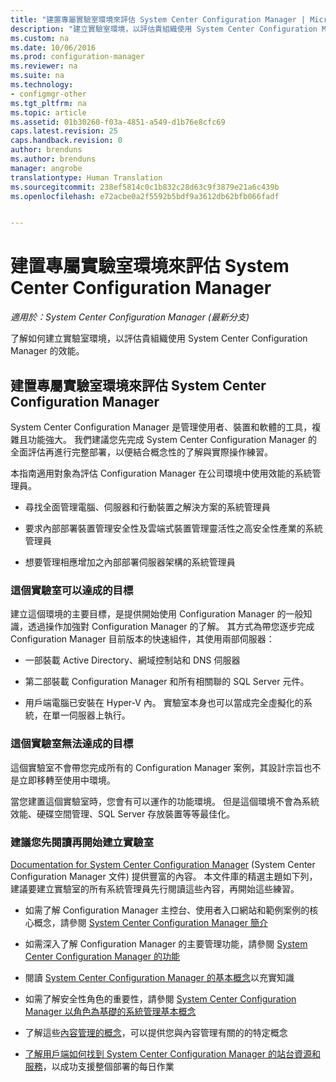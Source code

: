 ```yaml
---
title: "建置專屬實驗室環境來評估 System Center Configuration Manager | Microsoft Docs"
description: "建立實驗室環境，以評估貴組織使用 System Center Configuration Manager 的效能。"
ms.custom: na
ms.date: 10/06/2016
ms.prod: configuration-manager
ms.reviewer: na
ms.suite: na
ms.technology:
- configmgr-other
ms.tgt_pltfrm: na
ms.topic: article
ms.assetid: 01b30260-f03a-4851-a549-d1b76e8cfc69
caps.latest.revision: 25
caps.handback.revision: 0
author: brenduns
ms.author: brenduns
manager: angrobe
translationtype: Human Translation
ms.sourcegitcommit: 238ef5814c0c1b832c28d63c9f3879e21a6c439b
ms.openlocfilehash: e72acbe0a2f5592b5bdf9a3612db62bfb066fadf


---
```

# <a name="evaluate-system-center-configuration-manager-by-building-your-own-lab-environment"></a>建置專屬實驗室環境來評估 System Center Configuration Manager

*適用於：System Center Configuration Manager (最新分支)*

了解如何建立實驗室環境，以評估貴組織使用 System Center Configuration Manager 的效能。  

## <a name="evaluate-system-center-configuration-manager-by-building-your-own-lab-environment"></a>建置專屬實驗室環境來評估 System Center Configuration Manager  
 System Center Configuration Manager 是管理使用者、裝置和軟體的工具，複雜且功能強大。 我們建議您先完成 System Center Configuration Manager 的全面評估再進行完整部署，以便結合概念性的了解與實際操作練習。  

 本指南適用對象為評估 Configuration Manager 在公司環境中使用效能的系統管理員。  

-   尋找全面管理電腦、伺服器和行動裝置之解決方案的系統管理員  

-   要求內部部署裝置管理安全性及雲端式裝置管理靈活性之高安全性產業的系統管理員  

-   想要管理相應增加之內部部署伺服器架構的系統管理員  

### <a name="what-this-lab-does"></a>這個實驗室可以達成的目標  
 建立這個環境的主要目標，是提供開始使用 Configuration Manager 的一般知識，透過操作加強對 Configuration Manager 的了解。 其方式為帶您逐步完成 Configuration Manager 目前版本的快速組件，其使用兩部伺服器：  

-   一部裝載 Active Directory、網域控制站和 DNS 伺服器  

-   第二部裝載 Configuration Manager 和所有相關聯的 SQL Server 元件。  

-   用戶端電腦已安裝在 Hyper-V 內。 實驗室本身也可以當成完全虛擬化的系統，在單一伺服器上執行。  

### <a name="what-this-lab-does-not-do"></a>這個實驗室無法達成的目標  
 這個實驗室不會帶您完成所有的 Configuration Manager 案例，其設計宗旨也不是立即移轉至使用中環境。  

 當您建置這個實驗室時，您會有可以運作的功能環境。 但是這個環境不會為系統效能、硬碟空間管理、SQL Server 存放裝置等等最佳化。  

###  <a name="a-namebkmkevalreca-recommended-reading-prior-to-beginning-the-lab"></a><a name="BKMK_EvalRec"></a> 建議您先閱讀再開始建立實驗室  
 [Documentation for System Center Configuration Manager](http://docs.microsoft.com/sccm/) (System Center Configuration Manager 文件) 提供豐富的內容。 本文件庫的精選主題如下列，建議要建立實驗室的所有系統管理員先行閱讀這些內容，再開始這些練習。  

-   如需了解 Configuration Manager 主控台、使用者入口網站和範例案例的核心概念，請參閱 [System Center Configuration Manager 簡介](../../core/understand/introduction.md)  

-   如需深入了解 Configuration Manager 的主要管理功能，請參閱 [System Center Configuration Manager 的功能](../../core/plan-design/changes/features-and-capabilities.md)  

-   閱讀 [System Center Configuration Manager 的基本概念](../../core/understand/fundamentals.md)以充實知識  

-   如需了解安全性角色的重要性，請參閱 [System Center Configuration Manager 以角色為基礎的系統管理基本概念](../../core/understand/fundamentals-of-role-based-administration.md)  

-   了解這些[內容管理的概念](../../core/plan-design/hierarchy/fundamental-concepts-for-content-management.md)，可以提供您與內容管理有關的的特定概念  

-   [了解用戶端如何找到 System Center Configuration Manager 的站台資源和服務](../../core/plan-design/hierarchy/understand-how-clients-find-site-resources-and-services.md)，以成功支援整個部署的每日作業  



<!--HONumber=Dec16_HO3-->



